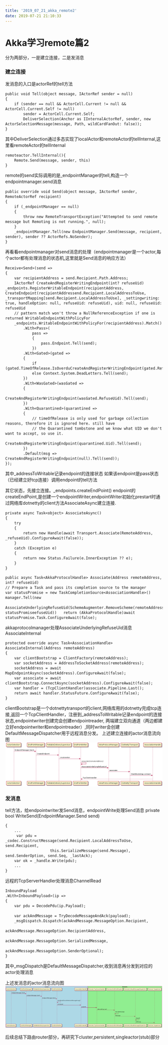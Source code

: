 ```yaml
---
title: '2019_07_21_akka_remote2'
date: 2019-07-21 21:10:33
---
```

# Akka学习remote篇2

分为两部分，一是建立连接，二是发消息
### 建立连接
发消息的入口是actorRef的tell方法
```
public void Tell(object message, IActorRef sender = null)
{
    if (sender == null && ActorCell.Current != null && ActorCell.Current.Self != null)
        sender = ActorCell.Current.Self;
        DeliverSelection(Anchor as IInternalActorRef, sender, new ActorSelectionMessage(message, Path, wildCardFanOut: false));
}
```
其中DeliverSelection通过多态实现了localActor和remoteActor的tellInternal,这里看remoteActor的tellInternal

```
remoteactor.TellInternal(){
    Remote.Send(message, sender, this)
}
```
remote的send实际调用的是_endpointManager的tell,构造一个endpointmanager.send消息
```
public override void Send(object message, IActorRef sender, RemoteActorRef recipient)
{
    if (_endpointManager == null)
    {
        throw new RemoteTransportException("Attempted to send remote message but Remoting is not running.", null);
    }
    _endpointManager.Tell(new EndpointManager.Send(message, recipient, sender), sender ?? ActorRefs.NoSender);
}
```

再看看endpointmanager对send消息的处理（endpointmanager是一个actor,每个actor都有处理消息的状态机,这里就是Send消息的响应方法）
```
Receive<Send>(send =>
{
    var recipientAddress = send.Recipient.Path.Address;
    IActorRef CreateAndRegisterWritingEndpoint(int? refuseUid) _endpoints.RegisterWritableEndpoint(recipientAddress, CreateEndpoint(recipientAddressend.Recipient.LocalAddressToUse, _transportMapping[send.Recipient.LocalAddressToUse], _settingwriting: true, handleOption: null, refuseUid: refuseUid), uid: null, refuseUid: refuseUid
    // pattern match won't throw a NullReferenceException if one is returned WritableEndpointWithPolicyFor
    _endpoints.WritableEndpointWithPolicyFor(recipientAddress).Match()
        .With<Pass>(
            pass =>
            {
                pass.Endpoint.Tell(send);
            })
        .With<Gated>(gated =>
        {
            if (gated.TimeOfRelease.IsOverduCreateAndRegisterWritingEndpoint(gated.RefuseUid).Tell(send);
            else Context.System.DeadLetters.Tell(send);
        })
        .With<WasGated>(wasGated =>
        {
            CreateAndRegisterWritingEndpoint(wasGated.RefuseUid).Tell(send);
        })
        .With<Quarantined>(quarantined =>
        {
            // timeOfRelease is only used for garbage collection reasons, therefore it is ignored here. still have
            // the Quarantined tombstone and we know what UID we don't want to accept, so use it.
            CreateAndRegisterWritingEndpoint(quarantined.Uid).Tell(send);
        })
        .Default(msg => CreateAndRegisterWritingEndpoint(null).Tell(send));
});
```
其中_addressToWritable记录endpoint的连接状态
如果该endpoint是pass状态（已经建立好tcp连接）调用endpoint的tell方法

其它状态，先接立连接。_endpoints.createEndPoint()
endpoint的createEndPoint,是创建一个endpointWriter,endpointWriter初始化prestart时通过网络库dotnetty的client方法AssociateAsync建立连接.
```
private async Task<object> AssociateAsync()
{
    try
    {
        return new Handle(await Transport.Associate(RemoteAddress, _refuseUid).ConfigureAwait(false));
    }
    catch (Exception e)
    {
        return new Status.Failure(e.InnerException ?? e);
    }
}
```

```
public async Task<AkkaProtocolHandle> Associate(Address remoteAddress, int? refuseUid)
// Prepare a Task and pass its completion source to the manager
var statusPromise = new TaskCompletionSource<AssociationHandle>()   manager.Tell(new 

AssociateUnderlyingRefuseUid(SchemeAugmenter.RemoveScheme(remoteAddress), statusPromiseefuseUid))   return (AkkaProtocolHandle)await statusPromise.Task.ConfigureAwait(false);

```

akkaprotocolmanager处理AssociateUnderlyingRefuseUid消息AssociateInternal
```
protected override async Task<AssociationHandle> AssociateInternal(Address remoteAddress)
{
    var clientBootstrap = ClientFactory(remoteAddress);
    var socketAddress = AddressToSocketAddress(remoteAddress);
    socketAddress = await MapEndpointAsync(socketAddress).ConfigureAwait(false);
    var associate = await clientBootstrap.ConnectAsync(socketAddress).ConfigureAwait(false);
    var handler = (TcpClientHandler)associate.Pipeline.Last();
    return await handler.StatusFuture.ConfigureAwait(false);
}
```
clientBootstrap是一个dotnettytransport的client,网络库用的dotnetty完成tcp连接,返回一个TcpClientHandler，注册到_addressToWritable记录endpoint的连接状态,endpointwriter创建完会创建endpointreader, 两端建立双向通道（两边都建立好endpointwriter和endpointreader）,同时writer会创建DefaultMessageDispatcher用于远程消息分发。
上述建立连接的actor消息流向图
![image](https://github.com/chenanxing/blog/blob/master/etakka/2019_07_21_akka_remote2/akka_remote201.png?raw=true)

### 发消息
tell方法，给endpointwriter发Send消息，endpointWrite处理Send消息
private bool WriteSend(EndpointManager.Send send)

```
{
    ...
     var pdu = _codec.ConstructMessage(send.Recipient.LocalAddressToUse, send.Recipient,
                    this.SerializeMessage(send.Message), send.SenderOption, send.Seq, _lastAck);
    var ok = _handle.Write(pdu);
    ...
}
```

远程的TcpServerHandler处理消息ChannelRead

```
InboundPayload
.With<InboundPayload>(ip =>
{
    var pdu = DecodePdu(ip.Payload);
    
    var ackAndMessage = TryDecodeMessageAndAck(payload);
    _msgDispatch.Dispatch(ackAndMessage.MessageOption.Recipient,
                                ackAndMessage.MessageOption.RecipientAddress,
                                ackAndMessage.MessageOption.SerializedMessage,
                                ackAndMessage.MessageOption.SenderOptional);
}
```
其中_msgDispatch是DefaultMessageDispatcher,收到消息再分发到对应的actor处理消息

上述发消息的actor消息流向图
![image](https://github.com/chenanxing/blog/blob/master/etakka/2019_07_21_akka_remote2/akka_remote202.png?raw=true)

后续总结下路由router部分，再研究下cluster,persistent,singleactor(stub)部分